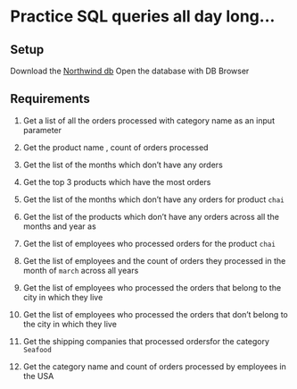 # Practice SQL queries all day long...

## Setup
Download the [Northwind db](./assets/northwind.db)
Open the database with DB Browser

## Requirements
1. Get a list of all the orders processed with category name as an input parameter

1. Get the product name , count of orders processed

1. Get the list of the months which don’t have any orders

1. Get the top 3 products which have the most orders

1. Get the list of the months which don’t have any orders for product `chai`

1. Get the list of the products which don’t have any orders across all the months and year as

1. Get the list of employees who processed orders for the product `chai`

1. Get the list of employees and the count of orders they processed in the month of `march` across all years

1. Get the list of employees who processed the orders that belong to the city in which they live

1. Get the list of employees who processed the orders that don’t belong to the city in which they live

1. Get the shipping companies that processed ordersfor the category `Seafood`

1. Get the category name and count of orders processed by employees in the USA
